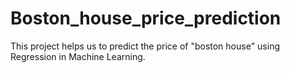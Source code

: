 # Boston_house_price_prediction
This project helps us to predict the price of "boston house" using Regression in Machine Learning.
